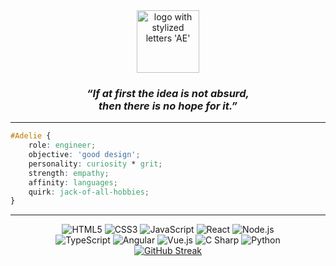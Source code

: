 <div align="center">
    <img alt="logo with stylized letters 'AE'" src="https://i.imgur.com/xeKO8i1.png" width="100px" />
    <h3><i>“If at first the idea is not absurd,<br />then there is no hope for it.”</i></h3>
</div>

<hr />

```css
#Adelie {
    role: engineer;
    objective: 'good design';
    personality: curiosity * grit;
    strength: empathy;
    affinity: languages;
    quirk: jack-of-all-hobbies;
}
```

<hr />

<div align="center">
    <img alt="HTML5" src="https://img.shields.io/badge/HTML5-%23E34F26?style=for-the-badge&logo=html5&logoColor=black&labelColor=%23E34F26&color=%23E87251">
    <img alt="CSS3" src="https://img.shields.io/badge/CSS3-%231572B6?style=for-the-badge&logo=css3&logoColor=black&labelColor=%231572B6&color=%23438EC4">
    <img alt="JavaScript" src="https://img.shields.io/badge/JavaScript-%23F7DF1E?style=for-the-badge&logo=javascript&logoColor=black&labelColor=%23F7DF1E&color=%23FAEC80">
    <img alt="React" src="https://img.shields.io/badge/React-%2361DAFB?style=for-the-badge&logo=react&logoColor=black&labelColor=%2361DAFB&color=%2380E1FB">
    <img alt="Node.js" src="https://img.shields.io/badge/Node.js-%23339933?style=for-the-badge&logo=nodedotjs&logoColor=black&labelColor=%23339933&color=%235BAD5B"><br>
    <img alt="TypeScript" src="https://img.shields.io/badge/TypeScript-%233178C6?style=for-the-badge&logo=typescript&logoColor=black&labelColor=%233178C6&color=%235A93D1">
    <img alt="Angular" src="https://img.shields.io/badge/Angular-%23BC002D?style=for-the-badge&logo=angular&logoColor=black&labelColor=%23BC002D&color=%23DD2F55">
    <img alt="Vue.js" src="https://img.shields.io/badge/Vue.js-%234FC08D?style=for-the-badge&logo=vuedotjs&logoColor=black&labelColor=%233F9970&color=%234FC08D">
    <img alt="C Sharp" src="https://img.shields.io/badge/C%23-%23512BD4?style=for-the-badge&logo=csharp&logoColor=black&labelColor=%23512BD4&color=%237355DC">
    <img alt="Python" src="https://img.shields.io/badge/Python-%233776AB?style=for-the-badge&logo=python&logoColor=black&labelColor=%233776AB&color=%235E91BB">
</div>

<div align="center">
    <a href="https://git.io/streak-stats"><img src="https://streak-stats.demolab.com?user=praerie&theme=green-nur&background=45%2C0D1117%2C0D1117&hide_border=true" alt="GitHub Streak" /></a>
</div>

